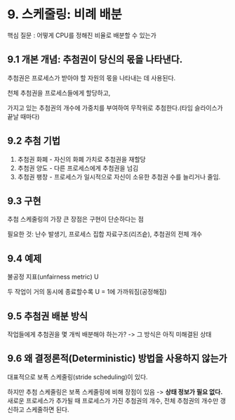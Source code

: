 # 9. 스케줄링: 비례 배분

핵심 질문 : 어떻게 CPU를 정해진 비율로 배분할 수 있는가



## 9.1 개본 개념: 추첨권이 당신의 몫을 나타낸다.

추첨권은 프로세스가 받아야 할 자원의 몫을 나타내는 데 사용된다.

천체 추첨권을 프로세스들에게 할당하고,

가지고 있는 추첨권의 개수에 가중치를 부여하여 무작위로 추첨한다.(타임 슬라이스가 끝날 때마다)



## 9.2 추첨 기법

1. 추첨권 화폐 - 자신의 화폐 가치로 추첨권을 재할당
2. 추첨권 양도 - 다른 프로세스에게 추첨권을 넘김
3. 추첨권 팽창 - 프로세스가 일시적으로 자신이 소유한 추첨권 수를 늘리거나 줄임.



## 9.3 구현

추첨 스케줄링의 가장 큰 장점은 구현이 단순하다는 점

필요한 것: 난수 발생기, 프로세스 집합 자료구조(리즈슽), 추첨권의 전체 개수



## 9.4 예제

불공정 지표(unfairness metric) U

두 작업이 거의 동시에 종료할수록 U = 1에 가까워짐(공정해짐)



## 9.5 추첨권 배분 방식

작업들에게 추첨권을 몇 개씩 배분해야 하는가? -> 그 방식은 아직 미해결된 상태



## 9.6 왜 결정론적(Deterministic) 방법을 사용하지 않는가

대표적으로 보폭 스케줄링(stride scheduling)이 있다.

하지만 추첨 스케줄링은 보폭 스케줄링에 비해 장점이 있음 -> **상태 정보가 필요 없다.** 새로운 프로세스가 추가될 때 프로세스가 가진 추첨권의 개수, 전체 추첨권의 개수만 갱신하고 스케줄하면 된다.